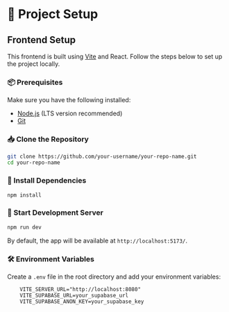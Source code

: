 # 🚀 Project Setup

## Frontend Setup

This frontend is built using [Vite](https://vitejs.dev/) and React. Follow the steps below to set up the project locally.

### 📦 Prerequisites
Make sure you have the following installed:
- [Node.js](https://nodejs.org/) (LTS version recommended)
- [Git](https://git-scm.com/)

### 📥 Clone the Repository
```sh
git clone https://github.com/your-username/your-repo-name.git
cd your-repo-name
```

### 📌 Install Dependencies
```sh
npm install
```

### 🏃 Start Development Server
```sh
npm run dev
```
By default, the app will be available at `http://localhost:5173/`.

### 🛠 Environment Variables
Create a `.env` file in the root directory and add your environment variables:
```env
    VITE_SERVER_URL="http://localhost:8080"
    VITE_SUPABASE_URL=your_supabase_url
    VITE_SUPABASE_ANON_KEY=your_supabase_key
```



